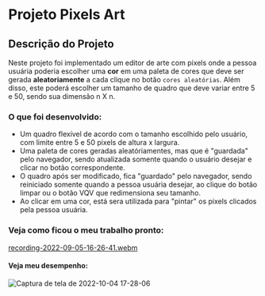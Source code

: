 # Projeto Pixels Art

## Descrição do Projeto

Neste projeto foi implementado um editor de arte com pixels onde a pessoa usuária poderia escolher uma **cor** em uma paleta de cores que deve ser gerada **aleatoriamente** a cada clique no botão `cores aleatórias`. Além disso, este poderá escolher um tamanho de quadro que deve variar entre 5 e 50, sendo sua dimensão n X n.

### O que foi desenvolvido:

- Um quadro flexível de acordo com o tamanho escolhido pelo usuário, com limite entre 5 e 50 pixels de altura x largura.
- Uma paleta de cores geradas aleatóriamentes, mas que é "guardada" pelo navegador, sendo atualizada somente quando o usuário desejar e clicar no botão correspondente.
- O quadro após ser modificado, fica "guardado" pelo navegador, sendo reiniciado somente quando a pessoa usuária desejar, ao clique do botão limpar ou o botão VQV que redimensiona seu tamanho.
- Ao clicar em uma cor, está sera utilizada para "pintar" os pixels clicados pela pessoa usuária.

### Veja como ficou o meu trabalho pronto:

[recording-2022-09-05-16-26-41.webm](https://user-images.githubusercontent.com/80068419/188505203-84b2cdf2-4d3f-4165-8b6e-818726447571.webm)

#### Veja meu desempenho:

![Captura de tela de 2022-10-04 17-28-06](https://user-images.githubusercontent.com/80068419/193920068-f3f90b64-3dc5-41bc-959d-8c33db707913.png)
